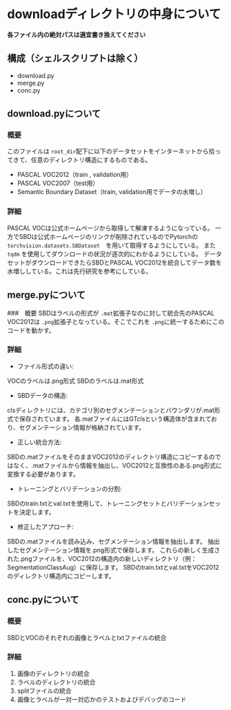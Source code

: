 # downloadディレクトリの中身について
**各ファイル内の絶対パスは適宜書き換えてください**

## 構成（シェルスクリプトは除く）
- download.py
- merge.py
- conc.py

## download.pyについて
### 概要
このファイルは `root_dir`配下に以下のデータセットをインターネットから拾ってきて、任意のディレクトリ構造にするものである。
- PASCAL VOC2012（train , validation用）
- PASCAL VOC2007（test用）
- Semantic Boundary Dataset（train, validation用でデータの水増し）

### 詳細
PASCAL VOCは公式ホームページから取得して解凍するようになっている。
一方でSBDは公式ホームページのリンクが削除されているのでPytorchの `torchvision.datasets.SBDataset`　を用いて取得するようにしている。
また `tqdm` を使用してダウンロードの状況が逐次的にわかるようにしている。
データセットがダウンロードできたらSBDとPASCAL VOC2012を統合してデータ数を水増ししている。これは先行研究を参考にしている。

## merge.pyについて
###　概要
SBDはラベルの形式が `.mat`拡張子なのに対して統合先のPASCAL VOC2012は `.png`拡張子となっている。そこでこれを `.png`に統一するためにこのコードを動かす。

### 詳細
- ファイル形式の違い:

VOCのラベルは.png形式
SBDのラベルは.mat形式


- SBDデータの構造:

clsディレクトリには、カテゴリ別のセグメンテーションとバウンダリが.mat形式で保存されています。
各.matファイルにはGTclsという構造体が含まれており、セグメンテーション情報が格納されています。


- 正しい統合方法:

SBDの.matファイルをそのままVOC2012のディレクトリ構造にコピーするのではなく、.matファイルから情報を抽出し、VOC2012と互換性のある.png形式に変換する必要があります。


- トレーニングとバリデーションの分割:

SBDのtrain.txtとval.txtを使用して、トレーニングセットとバリデーションセットを決定します。



- 修正したアプローチ:

SBDの.matファイルを読み込み、セグメンテーション情報を抽出します。
抽出したセグメンテーション情報を.png形式で保存します。
これらの新しく生成された.pngファイルを、VOC2012の構造内の新しいディレクトリ（例：SegmentationClassAug）に保存します。
SBDのtrain.txtとval.txtをVOC2012のディレクトリ構造内にコピーします。

## conc.pyについて
### 概要
SBDとVOCのそれぞれの画像とラベルとtxtファイルの統合

### 詳細
1. 画像のディレクトリの統合
2. ラベルのディレクトリの統合
3. splitファイルの統合
4. 画像とラベルが一対一対応かのテストおよびデバッグのコード